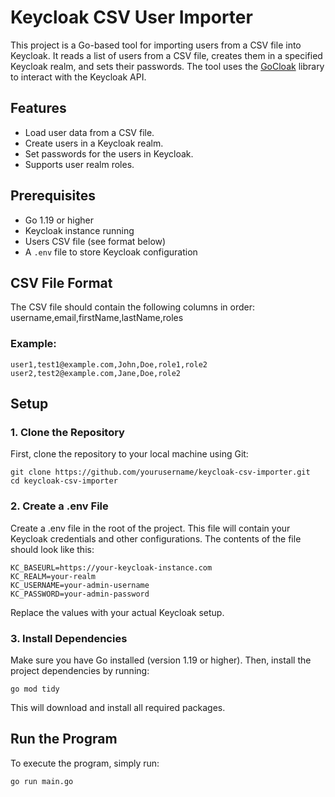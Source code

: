# Keycloak CSV User Importer

This project is a Go-based tool for importing users from a CSV file into Keycloak. It reads a list of users from a CSV file, creates them in a specified Keycloak realm, and sets their passwords. The tool uses the [GoCloak](https://github.com/Nerzal/gocloak) library to interact with the Keycloak API.

## Features

- Load user data from a CSV file.
- Create users in a Keycloak realm.
- Set passwords for the users in Keycloak.
- Supports user realm roles.

## Prerequisites

- Go 1.19 or higher
- Keycloak instance running
- Users CSV file (see format below)
- A `.env` file to store Keycloak configuration

## CSV File Format

The CSV file should contain the following columns in order: username,email,firstName,lastName,roles

### Example:

```
user1,test1@example.com,John,Doe,role1,role2
user2,test2@example.com,Jane,Doe,role2
```

## Setup

### 1. Clone the Repository

First, clone the repository to your local machine using Git:

```
git clone https://github.com/yourusername/keycloak-csv-importer.git
cd keycloak-csv-importer
```

### 2. Create a .env File
Create a .env file in the root of the project. This file will contain your Keycloak credentials and other configurations. The contents of the file should look like this:
```
KC_BASEURL=https://your-keycloak-instance.com
KC_REALM=your-realm
KC_USERNAME=your-admin-username
KC_PASSWORD=your-admin-password
```
Replace the values with your actual Keycloak setup.

### 3. Install Dependencies

Make sure you have Go installed (version 1.19 or higher). Then, install the project dependencies by running:
```
go mod tidy
```
This will download and install all required packages.

## Run the Program

To execute the program, simply run:
```
go run main.go
```

